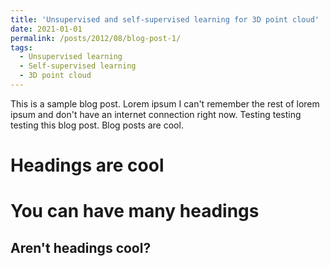 ```yaml
---
title: 'Unsupervised and self-supervised learning for 3D point cloud'
date: 2021-01-01
permalink: /posts/2012/08/blog-post-1/
tags:
  - Unsupervised learning
  - Self-supervised learning
  - 3D point cloud
---
```


This is a sample blog post. Lorem ipsum I can't remember the rest of lorem ipsum and don't have an internet connection right now. Testing testing testing this blog post. Blog posts are cool.

Headings are cool
======

You can have many headings
======

Aren't headings cool?
------